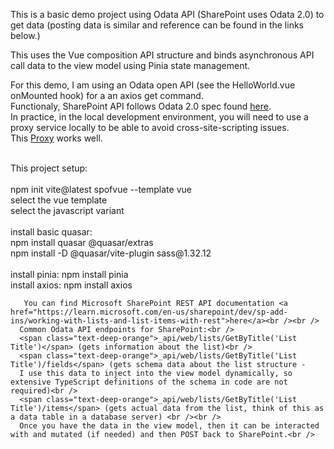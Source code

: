 <p >This is a basic demo project using Odata API (SharePoint uses Odata 2.0) to get data (posting data is similar and reference can be found in the links below.)</p>
    <p >This uses the Vue composition API structure and binds asynchronous API call data to the view model using Pinia state management.</p>
    For this demo, I am using an Odata open API (see the HelloWorld.vue onMounted hook) for a an axios get command.  <br />
    Functionaly, SharePoint API follows Odata 2.0 spec found <a href="https://www.odata.org/documentation/odata-version-2-0/">here</a>.<br />
    In practice, in the local development environment, you will need to use a proxy service locally to be able to avoid cross-site-scripting issues. <br />
    This <a href="https://github.com/koltyakov/sp-rest-proxy">Proxy</a>  works well.<br /><br />

  <p>
        This project setup:<br /><br />
        npm init vite@latest spofvue --template vue<br />
        select the vue template<br />
        select the javascript variant<br />
        <br />
        install basic quasar:<br />
        npm install quasar @quasar/extras<br />
        npm install -D @quasar/vite-plugin sass@1.32.12<br />
        <br />
        install pinia: npm install pinia
        <br />
        install axios: npm install axios
        <br />
      </p>
      
       You can find Microsoft SharePoint REST API documentation <a href="https://learn.microsoft.com/en-us/sharepoint/dev/sp-add-ins/working-with-lists-and-list-items-with-rest">here</a><br /><br />
      Common Odata API endpoints for SharePoint:<br />
      <span class="text-deep-orange">_api/web/lists/GetByTitle('List Title')</span> (gets information about the list)<br />
      <span class="text-deep-orange">_api/web/lists/GetByTitle('List Title')/fields</span> (gets schema data about the list structure - 
      I use this data to inject into the view model dynamically, so extensive TypeScript definitions of the schema in code are not required)<br />
      <span class="text-deep-orange">_api/web/lists/GetByTitle('List Title')/items</span> (gets actual data from the list, think of this as a data table in a database server) <br /><br />
      Once you have the data in the view model, then it can be interacted with and mutated (if needed) and then POST back to SharePoint.<br />
